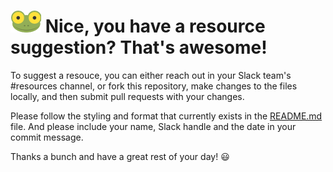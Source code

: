 # ![Mike the Frog](repo-imgs/mike_the_frog.png "Hiya, Treehouser!") Nice, you have a resource suggestion? That's awesome!

To suggest a resouce, you can either reach out in your Slack team's #resources channel, or fork this repository, make changes to the files locally, and then submit pull requests with your changes.

Please follow the styling and format that currently exists in the [README.md](README.md) file.  And please include your name, Slack handle and the date in your commit message.

Thanks a bunch and have a great rest of your day! :smiley: